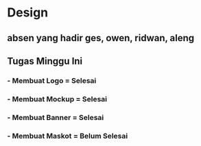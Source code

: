 # Design
## absen yang hadir ges, owen, ridwan, aleng

## Tugas Minggu Ini
### - Membuat Logo = Selesai
### - Membuat Mockup = Selesai
### - Membuat Banner = Selesai
### - Membuat Maskot = Belum Selesai
